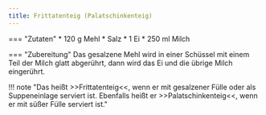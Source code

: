 ```yaml
---
title: Frittatenteig (Palatschinkenteig)
---
```

=== "Zutaten"
    * 120 g Mehl
    * Salz
    * 1 Ei
    * 250 ml Milch

=== "Zubereitung"
    Das gesalzene Mehl wird in einer Schüssel mit einem Teil der Milch glatt abgerührt, dann wird das Ei und die übrige Milch eingerührt.

!!! note "Das heißt >>Frittatenteig<<, wenn er mit gesalzener Fülle oder als Suppeneinlage serviert ist. Ebenfalls heißt er >>Palatschinkenteig<<, wenn er mit süßer Fülle serviert ist."

[^müller_walser]:
    {{ cite.müller_walser_mein_erstes_kochbuch }}
    33-4.
